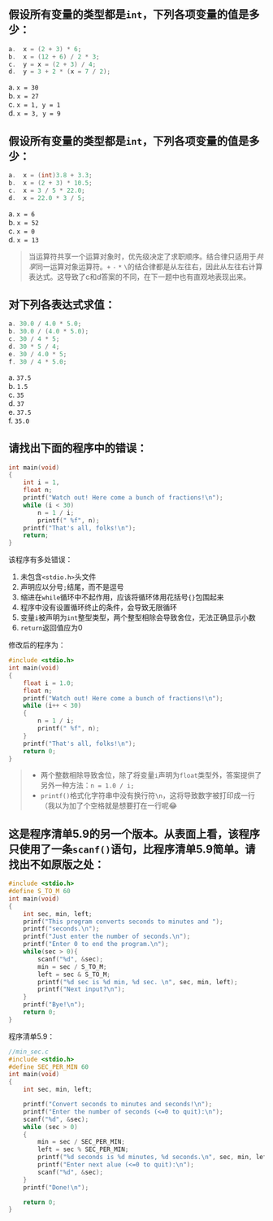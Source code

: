 ## 假设所有变量的类型都是`int`，下列各项变量的值是多少：

```c
a.  x = (2 + 3) * 6;
b.  x = (12 + 6) / 2 * 3;
c.  y = x = (2 + 3) / 4;
d.  y = 3 + 2 * (x = 7 / 2);
```

a. `x = 30`  
b. `x = 27`  
c. `x = 1, y = 1`  
d. `x = 3, y = 9`

## 假设所有变量的类型都是`int`，下列各项变量的值是多少：

```c
a.  x = (int)3.8 + 3.3;
b.  x = (2 + 3) * 10.5;
c.  x = 3 / 5 * 22.0;
d.  x = 22.0 * 3 / 5;
```

a. `x = 6`  
b. `x = 52`  
c. `x = 0`  
d. `x = 13`

> 当运算符共享一个运算对象时，优先级决定了求职顺序。结合律只适用于*共享*同一运算对象运算符。`+` `-` `*` `\`的结合律都是从左往右，因此从左往右计算表达式。这导致了c和d答案的不同，在下一题中也有直观地表现出来。

## 对下列各表达式求值：

```c
a. 30.0 / 4.0 * 5.0;
b. 30.0 / (4.0 * 5.0);
c. 30 / 4 * 5;
d. 30 * 5 / 4;
e. 30 / 4.0 * 5;
f. 30 / 4 * 5.0;
```

a. `37.5`  
b. `1.5`  
c. `35`  
d. `37`  
e. `37.5`  
f. `35.0`

## 请找出下面的程序中的错误：

```c
int main(void)
{
	int i = 1,
	float n;
	printf("Watch out! Here come a bunch of fractions!\n");
	while (i < 30)
		n = 1 / i;
		printf(" %f", n);
	printf("That's all, folks!\n");
	return;
}
```

该程序有多处错误：

1. 未包含`<stdio.h>`头文件
2. 声明应以分号`;`结尾，而不是逗号
3. 缩进在`while`循环中不起作用，应该将循环体用花括号`{}`包围起来
3. 程序中没有设置循环终止的条件，会导致无限循环
4. 变量`i`被声明为`int`整型类型，两个整型相除会导致舍位，无法正确显示小数
4. `return`返回值应为0

修改后的程序为：

```c
#include <stdio.h>
int main(void)
{
	float i = 1.0;
	float n;
	printf("Watch out! Here come a bunch of fractions!\n");
	while (i++ < 30)
	{
		n = 1 / i;
		printf(" %f", n);
	}
	printf("That's all, folks!\n");
	return 0;
}
```
> - 两个整数相除导致舍位，除了将变量`i`声明为`float`类型外，答案提供了另外一种方法：`n = 1.0 / i;`  
> - `printf()`格式化字符串中没有换行符`\n`，这将导致数字被打印成一行（我以为加了个空格就是想要打在一行呢:joy:

## 这是程序清单5.9的另一个版本。从表面上看，该程序只使用了一条`scanf()`语句，比程序清单5.9简单。请找出不如原版之处：

```c
#include <stdio.h>
#define S_TO_M 60
int main(void)
{
	int sec, min, left;
	prinf("This program converts seconds to minutes and ");
	printf("seconds.\n");
	printf("Just enter the number of seconds.\n");
	printf("Enter 0 to end the program.\n");
	while(sec > 0){
		scanf("%d", &sec);
		min = sec / S_TO_M;
		left = sec & S_TO_M;
		printf("%d sec is %d min, %d sec. \n", sec, min, left);
		printf("Next input?\n");
	}
	printf("Bye!\n");
	return 0;
}
```
程序清单5.9：
```c
//min_sec.c
#include <stdio.h>
#define SEC_PER_MIN 60
int main(void)
{
	int sec, min, left;

	printf("Convert seconds to minutes and seconds!\n");
	printf("Enter the number of seconds (<=0 to quit):\n");
	scanf("%d", &sec);
	while (sec > 0)
	{
		min = sec / SEC_PER_MIN;
		left = sec % SEC_PER_MIN;
		printf("%d seconds is %d minutes, %d seconds.\n", sec, min, left);
		printf("Enter next alue (<=0 to quit):\n");
		scanf("%d", &sec);
	}
	printf("Done!\n");

	return 0;
}
```
